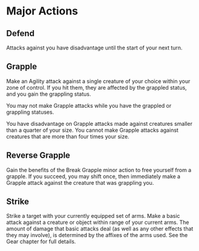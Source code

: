 # Major Actions

## Defend
Attacks against you have disadvantage until the start of your next turn.

## Grapple
Make an Agility attack against a single creature of your choice within your zone of control. If you hit them, they are affected by the grappled status, and you gain the grappling status.

You may not make Grapple attacks while you have the grappled or grappling statuses.

You have disadvantage on Grapple attacks made against creatures smaller than a quarter of your size. You cannot make Grapple attacks against creatures that are more than four times your size.

## Reverse Grapple
Gain the benefits of the Break Grapple minor action to free yourself from a grapple. If you succeed, you may shift once, then immediately make a Grapple attack against the creature that was grappling you.

## Strike
Strike a target with your currently equipped set of arms. Make a basic attack against a creature or object within range of your current arms. The amount of damage that basic attacks deal (as well as any other effects that they may involve), is determined by the affixes of the arms used. See the Gear chapter for full details.
